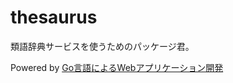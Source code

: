 # thesaurus

類語辞典サービスを使うためのパッケージ君。

Powered by [Go言語によるWebアプリケーション開発](https://github.com/oreilly-japan/go-programming-blueprints)
